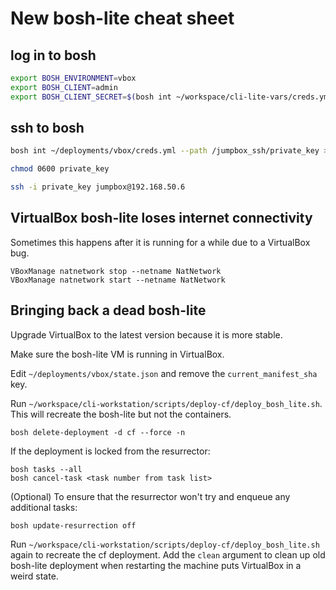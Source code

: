 # New bosh-lite cheat sheet

## log in to bosh

```sh
export BOSH_ENVIRONMENT=vbox
export BOSH_CLIENT=admin
export BOSH_CLIENT_SECRET=$(bosh int ~/workspace/cli-lite-vars/creds.yml --path /admin_password)
```

## ssh to bosh

```sh
bosh int ~/deployments/vbox/creds.yml --path /jumpbox_ssh/private_key > private_key

chmod 0600 private_key

ssh -i private_key jumpbox@192.168.50.6
```

## VirtualBox bosh-lite loses internet connectivity

Sometimes this happens after it is running for a while due to a VirtualBox bug.

```
VBoxManage natnetwork stop --netname NatNetwork
VBoxManage natnetwork start --netname NatNetwork
```

## Bringing back a dead bosh-lite

Upgrade VirtualBox to the latest version because it is more stable.

Make sure the bosh-lite VM is running in VirtualBox.

Edit `~/deployments/vbox/state.json` and remove the `current_manifest_sha` key.

Run `~/workspace/cli-workstation/scripts/deploy-cf/deploy_bosh_lite.sh`. This
will recreate the bosh-lite but not the containers.

`bosh delete-deployment -d cf --force -n`

If the deployment is locked from the resurrector:

```
bosh tasks --all
bosh cancel-task <task number from task list>
```

(Optional) To ensure that the resurrector won't try and enqueue any additional tasks:
```
bosh update-resurrection off
```

Run `~/workspace/cli-workstation/scripts/deploy-cf/deploy_bosh_lite.sh` again
to recreate the cf deployment. Add the `clean` argument to clean up old
bosh-lite deployment when restarting the machine puts VirtualBox in a weird
state.
